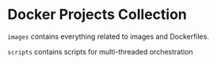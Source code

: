 Docker Projects Collection
======

`images` contains everything related to images and Dockerfiles.

`scripts` contains scripts for multi-threaded orchestration

